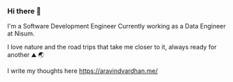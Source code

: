 ### Hi there 👋

<!--

Here are some ideas to get you started:

- 🔭 I’m currently working on Data Analytics
- 🌱 I’m currently learning ...
- 👯 I’m looking to collaborate on ...
- 🤔 I’m looking for help with ...
- 💬 Ask me about ...
- 📫 How to reach me: ...
- ⚡ Fun fact: ...
-->

I'm a Software Development Engineer
Currently working as a Data Engineer at Nisum.



I love nature and the road trips that take me closer to it, always ready for another ⛰ 🌏

I write my thoughts here https://aravindvardhan.me/
